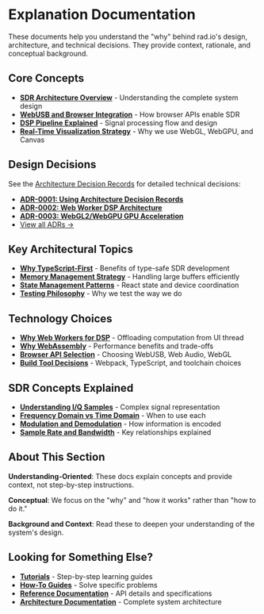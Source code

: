 # Explanation Documentation

These documents help you understand the "why" behind rad.io's design, architecture, and technical decisions. They provide context, rationale, and conceptual background.

## Core Concepts

- **[SDR Architecture Overview](./sdr-architecture-overview.md)** - Understanding the complete system design
- **[WebUSB and Browser Integration](./webusb-browser-integration.md)** - How browser APIs enable SDR
- **[DSP Pipeline Explained](./dsp-pipeline-explained.md)** - Signal processing flow and design
- **[Real-Time Visualization Strategy](./visualization-strategy.md)** - Why we use WebGL, WebGPU, and Canvas

## Design Decisions

See the [Architecture Decision Records](../decisions/) for detailed technical decisions:

- **[ADR-0001: Using Architecture Decision Records](../decisions/0001-architecture-decision-records.md)**
- **[ADR-0002: Web Worker DSP Architecture](../decisions/0002-web-worker-dsp-architecture.md)**
- **[ADR-0003: WebGL2/WebGPU GPU Acceleration](../decisions/0003-webgl2-webgpu-gpu-acceleration.md)**
- [View all ADRs →](../decisions/)

## Key Architectural Topics

- **[Why TypeScript-First](./why-typescript-first.md)** - Benefits of type-safe SDR development
- **[Memory Management Strategy](./memory-management-strategy.md)** - Handling large buffers efficiently
- **[State Management Patterns](./state-management-patterns.md)** - React state and device coordination
- **[Testing Philosophy](./testing-philosophy.md)** - Why we test the way we do

## Technology Choices

- **[Why Web Workers for DSP](./why-web-workers-dsp.md)** - Offloading computation from UI thread
- **[Why WebAssembly](./why-webassembly.md)** - Performance benefits and trade-offs
- **[Browser API Selection](./browser-api-selection.md)** - Choosing WebUSB, Web Audio, WebGL
- **[Build Tool Decisions](./build-tool-decisions.md)** - Webpack, TypeScript, and toolchain choices

## SDR Concepts Explained

- **[Understanding I/Q Samples](./understanding-iq-samples.md)** - Complex signal representation
- **[Frequency Domain vs Time Domain](./frequency-vs-time-domain.md)** - When to use each
- **[Modulation and Demodulation](./modulation-demodulation-explained.md)** - How information is encoded
- **[Sample Rate and Bandwidth](./sample-rate-bandwidth.md)** - Key relationships explained

## About This Section

**Understanding-Oriented**: These docs explain concepts and provide context, not step-by-step instructions.

**Conceptual**: We focus on the "why" and "how it works" rather than "how to do it."

**Background and Context**: Read these to deepen your understanding of the system's design.

## Looking for Something Else?

- **[Tutorials](../tutorials/)** - Step-by-step learning guides
- **[How-To Guides](../how-to/)** - Solve specific problems
- **[Reference Documentation](../reference/)** - API details and specifications
- **[Architecture Documentation](../../ARCHITECTURE.md)** - Complete system architecture
